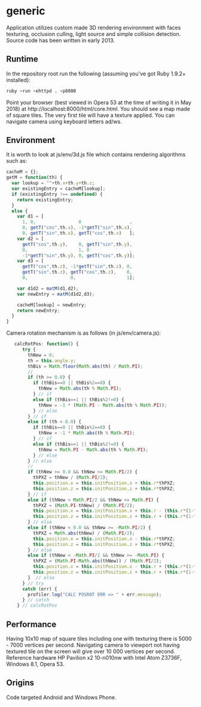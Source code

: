 # generic

Application utilizes custom made 3D rendering environment with faces texturing, occlusion culling, light source and simple collision detection. Source code has been written in early 2013.

## Runtime

In the repository root run the following (assuming you've got Ruby 1.9.2+ installed):

```ruby
ruby -run -ehttpd . -p8000
```

Point your browser (best viewed in Opera 53 at the time of writing it in May 2018) at http://localhost:8000/html/core.html. You should see a map made of square tiles. The very first tile will have a texture applied. You can navigate camera using keyboard letters ad/ws.

## Environment

It is worth to look at js/env/3d.js file which contains rendering algorithms such as:

```javascript
cacheM = {};
getM = function(th) {
  var lookup = ""+th.x+th.y+th.z;
  var existingEntry = cacheM[lookup];
  if (existingEntry !== undefined) {
    return existingEntry;
  }
  else {
    var d1 = [
      1, 0,                0                  ,
      0, getT("cos",th.x), -1*getT("sin",th.x),
      0, getT("sin",th.x), getT("cos",th.x)   ];
    var d2 = [
      getT("cos",th.y),    0, getT("sin",th.y),
      0,                   1, 0               ,
      -1*getT("sin",th.y), 0, getT("cos",th.y)];
    var d3 = [
      getT("cos",th.z), -1*getT("sin",th.z), 0,
      getT("sin",th.z), getT("cos",th.z),    0,
      0,                0,                   1];

    var d1d2 = matM(d1,d2);  
    var newEntry = matM(d1d2,d3);

    cacheM[lookup] = newEntry;
    return newEntry;
  } 
}
```

Camera rotation mechanism is as follows (in js/env/camera.js):

```javascript
   calcRotPos: function() {
      try {
        thNew = 0;
        th = this.angle.y;
        thBis = Math.floor(Math.abs(th) / Math.PI);
        //
        if (th >= 0.0) {
          if (thBis==0 || thBis%2==0) {
            thNew = Math.abs(th % Math.PI);
          } // if
          else if (thBis==1 || thBis%2!=0) {
            thNew = -1 * (Math.PI - Math.abs(th % Math.PI));
          } // else
        } // if
        else if (th < 0.0) {
          if (thBis==0 || thBis%2==0) {
            thNew = -1 * Math.abs(th % Math.PI);
          } // if
          else if (thBis==1 || thBis%2!=0) {
            thNew = Math.PI - Math.abs(th % Math.PI);
          } // else
        } // else
        //
        if (thNew >= 0.0 && thNew <= Math.PI/2) {
          thPXZ = thNew / (Math.PI/2);
          this.position.x = this.initPosition.x + this.r*thPXZ;
          this.position.z = this.initPosition.z + this.r*thPXZ;
        } // if
        else if (thNew > Math.PI/2 && thNew <= Math.PI) {
          thPXZ = (Math.PI-thNew) / (Math.PI/2);
          this.position.x = this.initPosition.x + this.r - (this.r*(1-thPXZ));
          this.position.z = this.initPosition.z + this.r + (this.r*(1-thPXZ));
        } // else
        else if (thNew < 0.0 && thNew >= -Math.PI/2) {
          thPXZ = Math.abs(thNew) / (Math.PI/2);
          this.position.x = this.initPosition.x - this.r*thPXZ;
          this.position.z = this.initPosition.z + this.r*thPXZ;
        } // else
        else if (thNew < -Math.PI/2 && thNew >= -Math.PI) {
          thPXZ = (Math.PI-Math.abs(thNew)) / (Math.PI/2);
          this.position.x = this.initPosition.x - this.r + (this.r*(1-thPXZ));
          this.position.z = this.initPosition.z + this.r + (this.r*(1-thPXZ));
        }  // else
      } // try
      catch (err) {
        profiler.log("CALC POSROT ERR => " + err.message);
      } // catch
    } // calcRotPos
```

## Performance
Having 10x10 map of square tiles including one with texturing there is 5000 - 7000 vertices per second. Navigating camera to viewport not having textured tile on the screen will give over 10 000 vertices per second. Reference hardware HP Pavilion x2 10-n010nw with Intel Atom Z3736F, Windows 8.1, Opera 53.

## Origins
Code targeted Android and Windows Phone.
